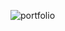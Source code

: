 ![portfolio](https://user-images.githubusercontent.com/68661954/122481951-e2a88c80-cf8c-11eb-9b24-f26aa054eb23.png)
